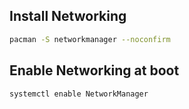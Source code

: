 ## Install Networking
```bash
pacman -S networkmanager --noconfirm
```

## Enable Networking at boot
```bash
systemctl enable NetworkManager
```
